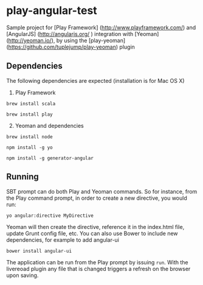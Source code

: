 play-angular-test
=================

Sample project for [Play Framework] (http://www.playframework.com/) and [AngularJS] (http://angularjs.org/ ) integration with [Yeoman] (http://yeoman.io/), by using the [play-yeoman] (https://github.com/tuplejump/play-yeoman) plugin

Dependencies
------------

The following dependencies are expected (installation is for Mac OS X)

1. Play Framework

```brew install scala```

```brew install play```

2. Yeoman and dependencies

```brew install node```

```npm install -g yo```

```npm install -g generator-angular```




Running
-------

SBT prompt can do both Play and Yeoman commands. So for instance, from the Play command prompt, in order to create a new directive, you would run:

```yo angular:directive MyDirective```

Yeoman will then create the directive, reference it in the index.html file, update Grunt config file, etc. You can also use Bower to include new dependencies, for example to add angular-ui

```bower install angular-ui```

The application can be run from the Play prompt by issuing ```run```. With the livereoad plugin any file that is changed triggers a refresh on the browser upon saving.
